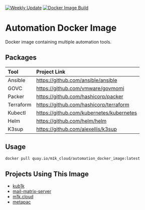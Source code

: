[![Weekly Update](https://github.com/ironashram/automation_docker_image/actions/workflows/weekly-update.yml/badge.svg)](https://github.com/ironashram/automation_docker_image/actions/workflows/weekly-update.yml)
[![Docker Image Build](https://github.com/ironashram/automation_docker_image/actions/workflows/docker-image.yml/badge.svg)](https://github.com/ironashram/automation_docker_image/actions/workflows/docker-image.yml)

# Automation Docker Image

Docker image containing multiple automation tools.

## Packages

| Tool      | Project Link                             |
|:----------|:-----------------------------------------|
| Ansible   | https://github.com/ansible/ansible       |
| GOVC      | https://github.com/vmware/govmomi        |
| Packer    | https://github.com/hashicorp/packer      |
| Terraform | https://github.com/hashicorp/terraform   |
| Kubectl   | https://github.com/kubernetes/kubernetes |
| Helm      | https://github.com/helm/helm             |
| K3sup     | https://github.com/alexellis/k3sup       |


## Usage

```sh
docker pull quay.io/m1k_cloud/automation_docker_image:latest
```


## Projects Using This Image

- [kub1k](https://github.com/ironashram/kub1k)
- [mail-matrix-server](https://github.com/ironashram/mail-matrix-server)
- [m1k.cloud](https://github.com/ironashram/m1k.cloud)
- [metapac](https://github.com/ironashram/metapac)
